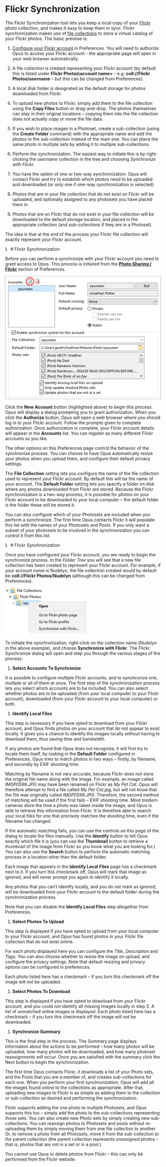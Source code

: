 # Flickr Synchronization

The Flickr Synchronization tool lets you keep a local copy of your [Flickr](http://www.flickr.com) photo collection, and makes it easy to keep them in sync. Flickr synchronization makes use of [file collections](/Manual/basic_concepts/virtual_file_system/file_collections/RAEDME.md) to store a virtual catalog of your Flickr photos. The basic premise is:

1.  [Configure your Flickr account](/Manual/preferences/preferences_categories/internet/flickr.md) in Preferences. You will need to authorize Opus to access your Flickr account - the appropriate page will open in your web browser automatically.

1.  A file collection is created representing your Flickr account (by default this is listed under **Flickr Photos\\account name\>** - e.g. **coll://Flickr Photos/username** – but this can be changed from Preferences).

1.  A local disk folder is designated as the default storage for photos downloaded from Flickr.

1.  To upload new photos to Flickr, simply add them to the file collection using the **Copy Files** button or drag-and-drop. The photos themselves can stay in their original locations – copying them into the file collection does not actually copy or move the file data.

1.  If you wish to place images in a Photoset, create a sub-collection (using the **Create Folder** command) with the appropriate name and add the photos to the sub-collection instead of the main one. You can place the same photo in multiple sets by adding it to multiple sub-collections.

1.  Perform the synchronization. The easiest way to initiate this is by right-clicking the *username* collection in the tree and choosing *Synchronize with Flickr.*

1.  You have the option of one or two-way synchronization. Opus will contact Flickr and try to establish which photos need to be uploaded and downloaded (or only one if one-way synchronization is selected)

1.  Photos that are in your file collection that do not exist on Flickr will be uploaded, and optionally assigned to any photosets you have placed them in

1.  Photos that are on Flickr that do not exist in your file collection will be downloaded to the default storage location, and placed in the appropriate collection (and sub-collections if they are in a Photoset).

The idea is that at the end of the process your Flickr file collection will exactly represent your Flickr account.

**\\**   # Flickr Synchronization

Before you can perform a synchronize with your Flickr account you need to grant access to Opus. This process is initiated from the **[Photo Sharing / Flickr](/Manual/preferences/preferences_categories/internet/flickr.md)** section of Preferences.

![](/Manual/images/media/flickr1.png)

Click the **New Account** button (highlighted above) to begin this process. Opus will display a dialog prompting you to grant authorization. When you click the **Authorize** button, Opus will open a web browser where you should log in to your Flickr account. Follow the prompts given to complete authorization. Once authorization is complete, your Flickr account details will appear in the **Accounts** list. You can register as many different Flickr accounts as you like.

The other options on this Preferences page control the behavior of the synchronize process. You can choose to have Opus automatically resize your photos when you upload them, and configure their default privacy settings.

The **File Collection** setting lets you configure the name of the file collection used to represent your Flickr account. By default this will be the name of your account. The **Default Folder** setting lets you specify a folder on disk where any photos downloaded from Flickr are stored. Because the Flickr synchronization is a two-way process, it is possible for photos on your Flickr account to be downloaded to your local computer – the default folder is the folder these will be stored it.

You can also configure which of your Photosets are included when you perform a synchronize. The first time Opus contacts Flickr it will populate this list with the names of your Photosets and Pools. If you only want a subset of your photosets to be involved in the synchronization you can control it from this list.

**\\**   # Flickr Synchronization

Once you have configured your Flickr account, you are ready to begin the synchronize process. In the *Folder Tree* you will see that a new file collection has been created to represent your Flickr account. For example, if your account name is Nudelyn, the file collection created would by default be **coll://Flickr Photos/Nudelyn** (although this can be changed from Preferences).

![](/Manual/images/media/flickr_commands.png) 

To initiate the synchronization, right-click on the collection name (*Nudelyn* in the above example), and choose **Synchronize with Flickr**. The Flickr Synchronize dialog will open and step you through the various stages of the process:

1.  **Select Accounts To Synchronize**

It is possible to configure multiple Flickr accounts, and to synchronize one, multiple or all of them at once. The first step of the synchronization process lets you select which accounts are to be included. You can also select whether photos are to be uploaded (from your local computer to your Flickr account), downloaded (from your Flickr account to your local computer) or both.

1.  **Identify Local Files**

This step is necessary if you have opted to download from your Flickr account, and Opus finds photos on your account that do not appear to exist locally. It gives you a chance to identify the images locally without having to download them, thus saving time and bandwidth.

If any photos are found that Opus does not recognize, it will first try to locate them itself, by looking in the **Default Folder** configured in Preferences. Opus tries to match photos in two ways – firstly, by filename, and secondly by EXIF shooting time.

Matching by filename is not very accurate, because Flickr does not store the original file name along with the image. For example, an image called *IMGP0599.JPG* may have been renamed on Flickr as *My Pet Cat*. Opus will therefore attempt to find a file called *My Pet Cat.jpg*, but will not know that the file was originally called *IMGP0599.JPG*. Therefore, the second method of matching will be used if the first fails – EXIF shooting time. Most modern cameras store the time a photo was taken inside the image, and Opus is able to retrieve this information from Flickr. It is therefore able to search your local files for one that precisely matches the shooting time, even if the filename has changed.

If the automatic matching fails, you can use the controls on this page of the dialog to locate the files manually. Use the **Identify** button to tell Opus exactly which file it is (you can use the **Thumbnail** button to retrieve a thumbnail of the image from Flickr so you know what you are looking for.) You can also use the **Search** button to perform the automatic matching process in a location other than the default folder.

Each image that appears in the **Identify Local Files** page has a checkmark next to it. If you turn this checkmark off, Opus will mark that image as *ignored*, and will never prompt you again to identify it locally.

Any photos that you can’t identify locally, and you do not mark as *ignored*, will be downloaded from your Flickr account to the default folder during the synchronization process.

Note that you can disable the **Identify Local Files** step altogether from Preferences.

1.  **Select Photos To Upload**

This step is displayed if you have opted to upload from your local computer to your Flickr account, and Opus has found photos in your Flickr file collection that do not exist online.

For each photo displayed here you can configure the *Title*, *Description* and *Tags*. You can also choose whether to resize the image on upload, and configure the privacy settings. Note that default resizing and privacy options can be configured in preferences.

Each photo listed here has a checkmark – if you turn this checkmark off the image will not be uploaded.

1.  **Select Photos To Download**

This step is displayed if you have opted to download from your Flickr account, and you could not identify all missing images locally in step 2. A list of unmatched online images is displayed. Each photo listed here has a checkmark – if you turn this checkmark off the image will not be downloaded.

1.  **Synchronize Summary**

This is the final step in the process. The Summary page displays information about the actions to be performed – how many photos will be uploaded, how many photos will be downloaded, and how many photoset reassignments will occur. Once you are satisfied with the summary click the Next button to begin the synchronization.

The first time Opus contacts Flickr, it downloads a list of your Photo sets, and the Pools that you are a member of, and creates sub-collections for each one. When you perform your first synchronization, Opus will add all the images found online to the collections as appropriate. After that, uploading new images to Flickr is as simple as adding them to the collection or sub-collection as desired and performing the synchronization.

Flickr supports adding the one photo to multiple Photosets, and Opus supports this too – simply add the photo to the sub-collections representing those sets. You can also create new Photo sets by simply creating new sub-collections. You can reassign photos to Photosets and pools without re-uploading them by simply moving them from one file collection to another. Or, to remove a photo from all Photosets, move it from the sub-collection to the parent collection (the parent collection represents *unassigned* photos – that is, photos that are not in a set or in a pool.)

You cannot use Opus to delete photos from Flickr – this can only be performed from the Flickr website.
